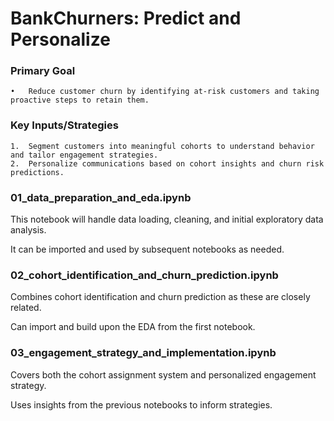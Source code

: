 
# BankChurners: Predict and Personalize

### Primary Goal
	•	Reduce customer churn by identifying at-risk customers and taking proactive steps to retain them.
### Key Inputs/Strategies
	1.	Segment customers into meaningful cohorts to understand behavior and tailor engagement strategies.
	2.	Personalize communications based on cohort insights and churn risk predictions.


### 01_data_preparation_and_eda.ipynb

This notebook will handle data loading, cleaning, and initial exploratory data analysis.

It can be imported and used by subsequent notebooks as needed.

### 02_cohort_identification_and_churn_prediction.ipynb

Combines cohort identification and churn prediction as these are closely related.

Can import and build upon the EDA from the first notebook.

### 03_engagement_strategy_and_implementation.ipynb

Covers both the cohort assignment system and personalized engagement strategy.

Uses insights from the previous notebooks to inform strategies.